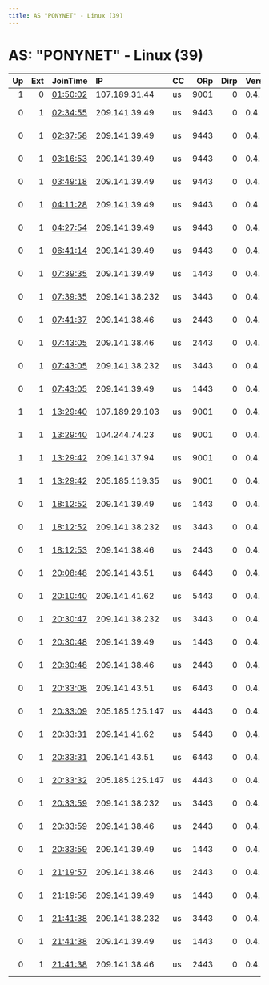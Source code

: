 ```yaml
---
title: AS "PONYNET" - Linux (39)
---
```


# AS: "PONYNET" - Linux (39)

|   Up |   Ext | JoinTime                                                                                              | IP              | CC   |   ORp |   Dirp | Version   | Contact                      | Nickname         |   eFamMembers |
|-----:|------:|:------------------------------------------------------------------------------------------------------|:----------------|:-----|------:|-------:|:----------|:-----------------------------|:-----------------|--------------:|
|    1 |     0 | [01:50:02](https://nusenu.github.io/OrNetStats/w/relay/FA4C8963008796BD175A9A3AA249A93388468BAE.html) | 107.189.31.44   | us   |  9001 |      0 | 0.4.6.8   | None                         | GAINFUL          |             1 |
|    0 |     1 | [02:34:55](https://nusenu.github.io/OrNetStats/w/relay/D1822CADC0D48E7023070D94CD9AB7C5B36B15B6.html) | 209.141.39.49   | us   |  9443 |      0 | 0.4.6.8   | Nona Admin &lt;nono6661935 A | nona6661935      |             1 |
|    0 |     1 | [02:37:58](https://nusenu.github.io/OrNetStats/w/relay/919FF2B02A34ED7D5914FA1DA2F2DE60D8326FA9.html) | 209.141.39.49   | us   |  9443 |      0 | 0.4.6.8   | Nona Admin &lt;nono6661935 A | nona6661935      |             1 |
|    0 |     1 | [03:16:53](https://nusenu.github.io/OrNetStats/w/relay/77C2A7F594DE6E013491501E9017D1E8419F0E9C.html) | 209.141.39.49   | us   |  9443 |      0 | 0.4.6.8   | Nona Admin &lt;nono6661935 A | nona6661935      |             1 |
|    0 |     1 | [03:49:18](https://nusenu.github.io/OrNetStats/w/relay/17573919EF07FC9815AD187390E7C4093779781A.html) | 209.141.39.49   | us   |  9443 |      0 | 0.4.6.8   | Nona Admin &lt;nono6661935 A | nona6661935      |             1 |
|    0 |     1 | [04:11:28](https://nusenu.github.io/OrNetStats/w/relay/1A5EF4F4EDCA75BA005483998916F1385CC944ED.html) | 209.141.39.49   | us   |  9443 |      0 | 0.4.6.8   | Nona Admin &lt;nono6661935 A | nona6661935      |             1 |
|    0 |     1 | [04:27:54](https://nusenu.github.io/OrNetStats/w/relay/249009AF7717311D855B25CB7F5D2BCFC3AC5233.html) | 209.141.39.49   | us   |  9443 |      0 | 0.4.6.8   | Nona Admin &lt;nono6661935 A | nona6661935      |             1 |
|    0 |     1 | [06:41:14](https://nusenu.github.io/OrNetStats/w/relay/A7490AE8592672E794A817DC29809B8AD88B1B29.html) | 209.141.39.49   | us   |  9443 |      0 | 0.4.6.8   | Nona Admin &lt;nono6661935 A | nona6661935      |             1 |
|    0 |     1 | [07:39:35](https://nusenu.github.io/OrNetStats/w/relay/6E5DF36613CEEF44A8DFEDA62378456508FC1B74.html) | 209.141.39.49   | us   |  1443 |      0 | 0.4.6.8   | Nona Admin &lt;nono6661935 A | darklab1         |             1 |
|    0 |     1 | [07:39:35](https://nusenu.github.io/OrNetStats/w/relay/B104C5CC4A9C7CA80EDDE3BE569C397F26AC0813.html) | 209.141.38.232  | us   |  3443 |      0 | 0.4.6.8   | Nona Admin &lt;nono6661935 A | darklab3         |             1 |
|    0 |     1 | [07:41:37](https://nusenu.github.io/OrNetStats/w/relay/9C65D7E9F075EDC13F27CD5C5885F0818420B96E.html) | 209.141.38.46   | us   |  2443 |      0 | 0.4.6.8   | Nona Admin &lt;nono6661935 A | darklab2         |             1 |
|    0 |     1 | [07:43:05](https://nusenu.github.io/OrNetStats/w/relay/4A63695477849978C51AB027FF061758D7747695.html) | 209.141.38.46   | us   |  2443 |      0 | 0.4.6.8   | Nona Admin &lt;nono6661935 A | darklab2         |             1 |
|    0 |     1 | [07:43:05](https://nusenu.github.io/OrNetStats/w/relay/712E4D0CC7202CEA94156E96AFA2C67C3CABEE2D.html) | 209.141.38.232  | us   |  3443 |      0 | 0.4.6.8   | Nona Admin &lt;nono6661935 A | darklab3         |             1 |
|    0 |     1 | [07:43:05](https://nusenu.github.io/OrNetStats/w/relay/D2FC9EC8AD47860AE300EBFF4F3048F0FD8E376D.html) | 209.141.39.49   | us   |  1443 |      0 | 0.4.6.8   | Nona Admin &lt;nono6661935 A | darklab1         |             1 |
|    1 |     1 | [13:29:40](https://nusenu.github.io/OrNetStats/w/relay/37713CF7E17E03026760D1D5503C69819F35EBEA.html) | 107.189.29.103  | us   |  9001 |      0 | 0.4.6.7   | 9583368869538781 at gmail    | 7522069018766643 |             1 |
|    1 |     1 | [13:29:40](https://nusenu.github.io/OrNetStats/w/relay/3DDAE9D47EF7BBFDAE2ADA30A58FA0A30EFB8C01.html) | 104.244.74.23   | us   |  9001 |      0 | 0.4.6.7   | 5125343526155626 at gmail    | 2441475084787127 |             1 |
|    1 |     1 | [13:29:42](https://nusenu.github.io/OrNetStats/w/relay/02D832F002D4CA3D25ADDA2CBBB2D09EE41A15AB.html) | 209.141.37.94   | us   |  9001 |      0 | 0.4.6.7   | 2548662123553675 at gmail    | 9788660574953701 |             1 |
|    1 |     1 | [13:29:42](https://nusenu.github.io/OrNetStats/w/relay/AB5EFFF9A8E6C8C2EF78D5F6507DDB2278CA9FC7.html) | 205.185.119.35  | us   |  9001 |      0 | 0.4.6.7   | 5711800686729452 at gmail    | 5414848153287499 |             1 |
|    0 |     1 | [18:12:52](https://nusenu.github.io/OrNetStats/w/relay/E22ACADB907E3952DF5FF5688FE43ECFD84FB538.html) | 209.141.39.49   | us   |  1443 |      0 | 0.4.6.8   | Nona Admin &lt;nono6661935 A | darklab1         |             1 |
|    0 |     1 | [18:12:52](https://nusenu.github.io/OrNetStats/w/relay/F9547651E8CF64798F18B16E8B5A66E7FBD09479.html) | 209.141.38.232  | us   |  3443 |      0 | 0.4.6.8   | Nona Admin &lt;nono6661935 A | darklab3         |             1 |
|    0 |     1 | [18:12:53](https://nusenu.github.io/OrNetStats/w/relay/1B282E6CF17EAAAC584AA3E381E5CF1D5B124F48.html) | 209.141.38.46   | us   |  2443 |      0 | 0.4.6.8   | Nona Admin &lt;nono6661935 A | darklab2         |             1 |
|    0 |     1 | [20:08:48](https://nusenu.github.io/OrNetStats/w/relay/523B98425D6F344A983D0F30FC8158F0F8742900.html) | 209.141.43.51   | us   |  6443 |      0 | 0.4.6.8   | Nona Admin &lt;nono6661935 A | darklab6         |             1 |
|    0 |     1 | [20:10:40](https://nusenu.github.io/OrNetStats/w/relay/4B09E63A0FD90742DB2CC9B767701C484CC3A720.html) | 209.141.41.62   | us   |  5443 |      0 | 0.4.6.8   | Nona Admin &lt;nono6661935 A | darklab5         |             1 |
|    0 |     1 | [20:30:47](https://nusenu.github.io/OrNetStats/w/relay/51BF1E9B6C33DFFE2400ECF3FDD4306E6B96B423.html) | 209.141.38.232  | us   |  3443 |      0 | 0.4.6.8   | Nona Admin &lt;nono6661935 A | darklab3         |             1 |
|    0 |     1 | [20:30:48](https://nusenu.github.io/OrNetStats/w/relay/7710906BD2C4F3F4BA132918E677EB36A64745F3.html) | 209.141.39.49   | us   |  1443 |      0 | 0.4.6.8   | Nona Admin &lt;nono6661935 A | darklab1         |             1 |
|    0 |     1 | [20:30:48](https://nusenu.github.io/OrNetStats/w/relay/8B708C109C4376E934D698390233E98AB969CF49.html) | 209.141.38.46   | us   |  2443 |      0 | 0.4.6.8   | Nona Admin &lt;nono6661935 A | darklab2         |             1 |
|    0 |     1 | [20:33:08](https://nusenu.github.io/OrNetStats/w/relay/8FA46ED1326613B193B402D2006662DD11AFDF7B.html) | 209.141.43.51   | us   |  6443 |      0 | 0.4.6.8   | Nona Admin &lt;nono6661935 A | darklab6         |             1 |
|    0 |     1 | [20:33:09](https://nusenu.github.io/OrNetStats/w/relay/90A67A7664F2895FB4DF59EA90F098B11DF326C4.html) | 205.185.125.147 | us   |  4443 |      0 | 0.4.6.8   | Nona Admin &lt;nono6661935 A | darklab4         |             1 |
|    0 |     1 | [20:33:31](https://nusenu.github.io/OrNetStats/w/relay/4D19FFD2AAFCC9CC2EBEB12B3F9971A44A337D74.html) | 209.141.41.62   | us   |  5443 |      0 | 0.4.6.8   | Nona Admin &lt;nono6661935 A | darklab5         |             1 |
|    0 |     1 | [20:33:31](https://nusenu.github.io/OrNetStats/w/relay/A8EF7B33A71564F7B34A51A30E1E3187ABC49CA4.html) | 209.141.43.51   | us   |  6443 |      0 | 0.4.6.8   | Nona Admin &lt;nono6661935 A | darklab6         |             1 |
|    0 |     1 | [20:33:32](https://nusenu.github.io/OrNetStats/w/relay/D6695D2BA3CF32F2DD6FE2A4589EEA7060566167.html) | 205.185.125.147 | us   |  4443 |      0 | 0.4.6.8   | Nona Admin &lt;nono6661935 A | darklab4         |             1 |
|    0 |     1 | [20:33:59](https://nusenu.github.io/OrNetStats/w/relay/69F9F66FDB4245DDA66CC5E8A1045406DE56B593.html) | 209.141.38.232  | us   |  3443 |      0 | 0.4.6.8   | Nona Admin &lt;nono6661935 A | darklab3         |             1 |
|    0 |     1 | [20:33:59](https://nusenu.github.io/OrNetStats/w/relay/8C2939F2521EAA22F43B8D79ED01F75C213D71D3.html) | 209.141.38.46   | us   |  2443 |      0 | 0.4.6.8   | Nona Admin &lt;nono6661935 A | darklab2         |             1 |
|    0 |     1 | [20:33:59](https://nusenu.github.io/OrNetStats/w/relay/9B1153678444493379F5708F43A20EC393B417E5.html) | 209.141.39.49   | us   |  1443 |      0 | 0.4.6.8   | Nona Admin &lt;nono6661935 A | darklab1         |             1 |
|    0 |     1 | [21:19:57](https://nusenu.github.io/OrNetStats/w/relay/55D30010B7D24718AB5CECD98BD48AFE30EFA6C3.html) | 209.141.38.46   | us   |  2443 |      0 | 0.4.6.8   | Nona Admin &lt;nono6661935 A | darklab2         |             1 |
|    0 |     1 | [21:19:58](https://nusenu.github.io/OrNetStats/w/relay/7631E0C8E62CD543DACDA6C306006A32714748C2.html) | 209.141.39.49   | us   |  1443 |      0 | 0.4.6.8   | Nona Admin &lt;nono6661935 A | darklab1         |             1 |
|    0 |     1 | [21:41:38](https://nusenu.github.io/OrNetStats/w/relay/60281E9CA8F3728A2C20EC91995E29F609546AF7.html) | 209.141.38.232  | us   |  3443 |      0 | 0.4.6.8   | Nona Admin &lt;nono6661935 A | darklab3         |             1 |
|    0 |     1 | [21:41:38](https://nusenu.github.io/OrNetStats/w/relay/CE31E60F230B3EDA644E20AA18CB6960894ACFB6.html) | 209.141.39.49   | us   |  1443 |      0 | 0.4.6.8   | Nona Admin &lt;nono6661935 A | darklab1         |             1 |
|    0 |     1 | [21:41:38](https://nusenu.github.io/OrNetStats/w/relay/F39504826643ED8D4962B701448186419A9CA89A.html) | 209.141.38.46   | us   |  2443 |      0 | 0.4.6.8   | Nona Admin &lt;nono6661935 A | darklab2         |             1 |
